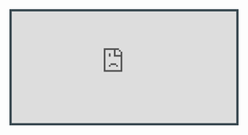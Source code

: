<div style="display: flex; justify-content: center;">
    <iframe 
    width="400" 
    height="200" 
    src="https://www.youtube.com/embed/41dve_9EfyI?rel=0&modestbranding=1&autohide=1&mute=1&showinfo=0&controls=0&autoplay=1" 
    title="White House Cam"
    frameborder="0"
    style="border: solid 4px #37474F"
    allow="accelerometer; autoplay; clipboard-write; encrypted-media; gyroscope; picture-in-picture; web-share" 
    referrerpolicy="strict-origin-when-cross-origin" 
    allowfullscreen
    ></iframe>
</div>
